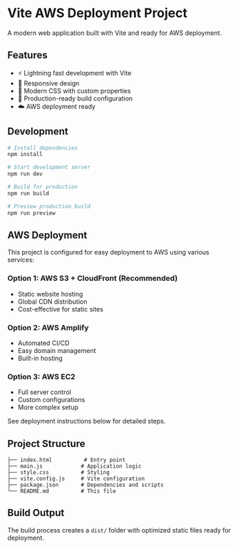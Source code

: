 # Vite AWS Deployment Project

A modern web application built with Vite and ready for AWS deployment.

## Features

- ⚡ Lightning fast development with Vite
- 📱 Responsive design
- 🎨 Modern CSS with custom properties
- 🚀 Production-ready build configuration
- ☁️ AWS deployment ready

## Development

```bash
# Install dependencies
npm install

# Start development server
npm run dev

# Build for production
npm run build

# Preview production build
npm run preview
```

## AWS Deployment

This project is configured for easy deployment to AWS using various services:

### Option 1: AWS S3 + CloudFront (Recommended)
- Static website hosting
- Global CDN distribution
- Cost-effective for static sites

### Option 2: AWS Amplify
- Automated CI/CD
- Easy domain management
- Built-in hosting

### Option 3: AWS EC2
- Full server control
- Custom configurations
- More complex setup

See deployment instructions below for detailed steps.

## Project Structure

```
├── index.html          # Entry point
├── main.js            # Application logic
├── style.css          # Styling
├── vite.config.js     # Vite configuration
├── package.json       # Dependencies and scripts
└── README.md          # This file
```

## Build Output

The build process creates a `dist/` folder with optimized static files ready for deployment.
</vite>
